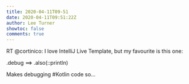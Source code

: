 ```yaml
---
title: 2020-04-11T09-51
date: 2020-04-11T09:51:22Z
author: Lee Turner
showtoc: false
comments: true
---
```


RT @cortinico: I love IntelliJ Live Template, but my favourite is this one:

.debug  ==&gt; .also(::println)

Makes debugging #Kotlin code so…

